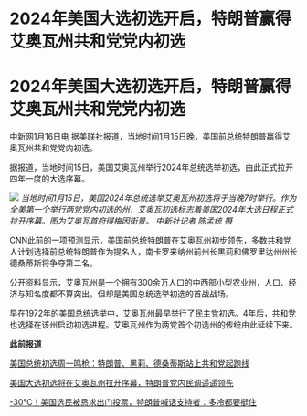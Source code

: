 # 2024年美国大选初选开启，特朗普赢得艾奥瓦州共和党党内初选

# 2024年美国大选初选开启，特朗普赢得艾奥瓦州共和党党内初选

中新网1月16日电 据美联社报道，当地时间1月15日晚，美国前总统特朗普赢得艾奥瓦州共和党党内初选。

据报道，当地时间15日，美国艾奥瓦州举行2024年总统选举初选，由此正式拉开四年一度的大选序幕。

![](https://inews.gtimg.com/om_bt/O6T942INi_HrOVFxelAqg2S4-l0OUFQqoN59UyiCYeZVcAA/1000)
_当地时间1月15日，美国2024年总统选举艾奥瓦州初选将于当晚7时举行。作为全美第一个举行两党党内初选的州，艾奥瓦初选标志着美国2024年大选日程正式拉开序幕。图为艾奥瓦首府得梅因街景。
中新社记者 陈孟统 摄_

CNN此前的一项预测显示，美国前总统特朗普在艾奥瓦州初步领先，多数共和党人计划选择前总统特朗普作为提名人，南卡罗来纳州前州长黒莉和佛罗里达州州长德桑蒂斯将争夺第二名。

公开资料显示，艾奥瓦州是一个拥有300余万人口的中西部小型农业州，人口、经济与知名度都不算突出，但却是美国总统选举初选的首战战场。

早在1972年的美国总统选举中，艾奥瓦州最早举行了民主党初选。4年后，共和党也选择在该州启动初选进程。艾奥瓦州作为两党首个初选州的传统由此延续下来。

**此前报道**

[美国总统初选周一鸣枪：特朗普、黑莉、德桑蒂斯站上共和党起跑线 ](https://news.qq.com/rain/a/20240114A01QZJ00)

[美国大选初选将在艾奥瓦州拉开序幕，特朗普党内民调遥遥领先 ](https://news.qq.com/rain/a/20240114A06XJ300)

[-30℃！美国选民被恳求出门投票，特朗普喊话支持者：多冷都要挺住
](https://news.qq.com/rain/a/20240116A00WMX00)

